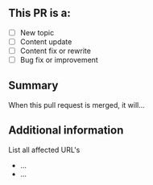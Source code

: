 ## This PR is a:

- [ ] New topic
- [ ] Content update
- [ ] Content fix or rewrite
- [ ] Bug fix or improvement

## Summary

When this pull request is merged, it will...

<!-- (REQUIRED) What does this PR change? -->

## Additional information

List all affected URL's 

- ...
- ...

<!-- (REQUIRED) The Url that this PR will modify -->

<!-- (OPTIONAL) What other information can you provide about this PR? -->

<!--
Thank you for your contribution!

Before submitting this pull request, please make sure you have read our Contribution Guidelines and your PR meets our contribution standards:
https://github.com/magento/devdocs/blob/master/.github/CONTRIBUTING.md

Please fill out as much information as you can about your PR to help speed up the review process.
If your PR addresses an existing GitHub Issue, please refer to it in the title or Additional Information section to make the connection.

We may ask you for changes in your PR in order to meet the standards set in our Contribution Guidelines. PR's that do not comply with our guidelines may be closed at the maintainers' discretion.

Feel free to remove this section before creating this PR.
-->
